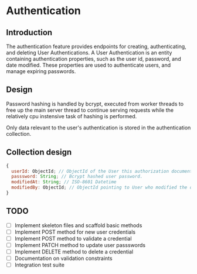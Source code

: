 # Authentication

## Introduction

The authentication feature provides endpoints for creating, authenticating, and deleting User Authentications. A User Authentication is an entity containing authentication properties, such as the user id, password, and date modified. These properties are used to authenticate users, and manage expiring passwords.

## Design

Password hashing is handled by bcrypt, executed from worker threads to free up the main server thread to continue serving requests while the relatively cpu instensive task of hashing is performed.

Only data relevant to the user's authentication is stored in the authentication collection.

## Collection design

```js
{
  userId: ObjectId; // ObjectId of the User this authorization document refers to
  passsword: String; // Bcrypt hashed user password.
  modifiedAt: String; // ISO-8601 Datetime
  modifiedBy: ObjectId; // ObjectId pointing to User who modified the document last
}
```

## TODO

- [ ] Implement skeleton files and scaffold basic methods
- [ ] Implement POST method for new user credentials
- [ ] Implement POST method to validate a credential
- [ ] Implement PATCH method to update user passswords
- [ ] Implement DELETE method to delete a credential
- [ ] Documentation on validation constraints
- [ ] Integration test suite
